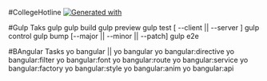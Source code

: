 #CollegeHotline [![Generated with](https://img.shields.io/badge/generated%20with-bangular-blue.svg?style=flat-square)](https://github.com/42Zavattas/generator-bangular)

#Gulp Taks
gulp
gulp build
gulp preview
gulp test [ --client || --server ]
gulp control
gulp bump [--major || --minor || --patch]
gulp e2e

#BAngular Tasks
yo bangular || yo bangular <appName>
yo bangular:directive <name>
yo bangular:filter <name>
yo bangular:font <name>
yo bangular:route <name>
yo bangular:service <name>
yo bangular:factory <name>
yo bangular:style <name>
yo bangular:anim <name>
yo bangular:api <name>